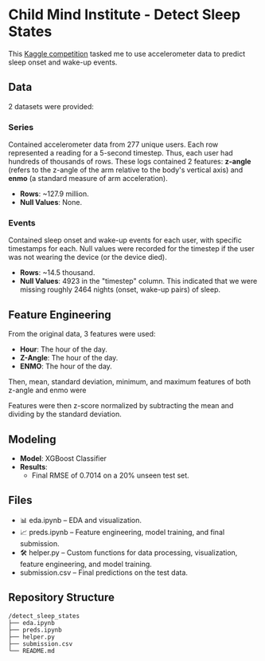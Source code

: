 # Child Mind Institute - Detect Sleep States
This [Kaggle competition](https://www.kaggle.com/competitions/child-mind-institute-detect-sleep-states) tasked me to use accelerometer data to predict sleep onset and wake-up events.

## Data
2 datasets were provided:

### Series
Contained accelerometer data from 277 unique users. Each row represented a reading for a 5-second timestep. Thus, each user had hundreds of thousands of rows. These logs contained 2 features: __z-angle__ (refers to the z-angle of the arm relative to the body's vertical axis) and __enmo__ (a standard measure of arm acceleration).
- **Rows**: ~127.9 million.
- **Null Values**: None.

### Events
Contained sleep onset and wake-up events for each user, with specific timestamps for each. Null values were recorded for the timestep if the user was not wearing the device (or the device died).
- **Rows**: ~14.5 thousand.
- **Null Values**: 4923 in the "timestep" column. This indicated that we were missing roughly 2464 nights (onset, wake-up pairs) of sleep.

## Feature Engineering
From the original data, 3 features were used:
- **Hour**: The hour of the day.
- **Z-Angle**: The hour of the day.
- **ENMO**: The hour of the day.

Then, mean, standard deviation, minimum, and maximum features of both z-angle and enmo were 

Features were then z-score normalized by subtracting the mean and dividing by the standard deviation.

## Modeling
- **Model**: XGBoost Classifier  
- **Results**:
    - Final RMSE of 0.7014 on a 20% unseen test set.

## Files
- 📊 eda.ipynb – EDA and visualization.
- 📈 preds.ipynb – Feature engineering, model training, and final submission.
- 🛠️ helper.py – Custom functions for data processing, visualization, feature engineering, and model training.
-  submission.csv – Final predictions on the test data.

## Repository Structure
```
/detect_sleep_states
├── eda.ipynb
├── preds.ipynb
├── helper.py
├── submission.csv
└── README.md
```
